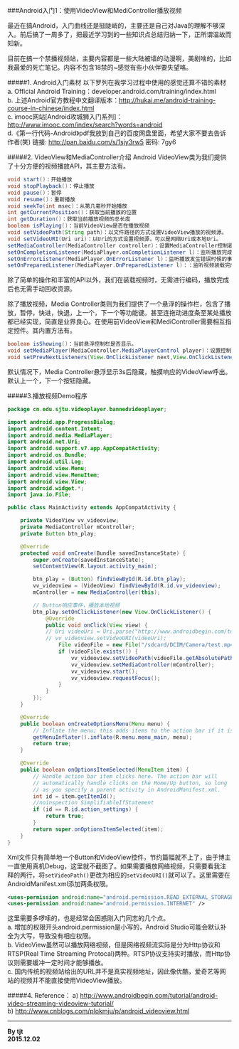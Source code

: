 ###Android入门1：使用VideoView和MediController播放视频

最近在搞Android，入门曲线还是挺陡峭的，主要还是自己对Java的理解不够深入。前后搞了一周多了，把最近学习到的一些知识点总结归纳一下，正所谓温故而知新。

目前在搞一个禁播视频站，主要内容都是一些大陆被墙的动漫啊，美剧啥的，比如我最爱的死亡笔记。内容不包含18禁的~感觉有些小伙伴要失望咯。

#####1. Android入门素材
以下罗列在我学习过程中使用的感觉还算不错的素材  
a. Official Android Training：developer.android.com/training/index.html  
b. 上述Android官方教程中文翻译版本：http://hukai.me/android-training-course-in-chinese/index.html  
c. imooc网站[Android攻城狮入门系列]：http://www.imooc.com/index/search?words=android  
d.《第一行代码-Android》pdf我放到自己的百度网盘里面，希望大家不要去告诉作者(笑)
链接: http://pan.baidu.com/s/1sjy3rw5  密码: 7gy6

#####2. VideoView和MediaController介绍
Android VideoView类为我们提供了十分方便的视频播放API，其主要方法有。

```java
void start()：开始播放
void stopPlayback()：停止播放
void pause()：暂停
void resume()：重新播放
void seekTo(int msec)：从第几毫秒开始播放
int getCurrentPosition()：获取当前播放的位置
int getDuration()：获取当前播放视频的总长度
boolean isPlaying()：当前VideoView是否在播放视频
void setVideoPath(String path)：以文件路径的方式设置VideoView播放的视频源。
void setVideoURI(Uri uri)：以Uri的方式设置视频源，可以是网络Uri或本地Uri。
setMediaController(MediaController controller)：设置MediaController控制器。
setOnCompletionListener(MediaPlayer.onCompletionListener l)：监听播放完成的事件。
setOnErrorListener(MediaPlayer.OnErrorListener l)：监听播放发生错误时候的事件。
setOnPreparedListener(MediaPlayer.OnPreparedListener l)：：监听视频装载完成的事件。
```

除了简单的操作和丰富的API以外，我们在装载视频时，无需进行编码，播放完成后也无需手动回收资源。

除了播放视频，Media Controller类则为我们提供了一个悬浮的操作栏，包含了播放，暂停，快进，快退，上一个，下一个等功能键。甚至连拖动进度条至某处播放都已经实现，简直是业界良心。在使用前VideoView和MediController需要相互指定控件。其内置方法有。

```java
boolean isShowing()：当前悬浮控制栏是否显示。
void setMediaPlayer(MediaController.MediaPlayerControl player)：设置控制的组件。
void setPrevNextListeners(View.OnClickListener next,View.OnClickListener prev)：设置上一个视频、下一个视频的切换事件。
```

默认情况下，Media Controller悬浮显示3s后隐藏，触摸响应的VideoView呼出。默认上一个，下一个按钮隐藏。

#####3.播放视频Demo程序
```java
package cn.edu.sjtu.videoplayer.bannedvideoplayer;

import android.app.ProgressDialog;
import android.content.Intent;
import android.media.MediaPlayer;
import android.net.Uri;
import android.support.v7.app.AppCompatActivity;
import android.os.Bundle;
import android.util.Log;
import android.view.Menu;
import android.view.MenuItem;
import android.view.View;
import android.widget.*;
import java.io.File;

public class MainActivity extends AppCompatActivity {

    private VideoView vv_videoview;
    private MediaController mController;
    private Button btn_play;

    @Override
    protected void onCreate(Bundle savedInstanceState) {
        super.onCreate(savedInstanceState);
        setContentView(R.layout.activity_main);

        btn_play = (Button) findViewById(R.id.btn_play);
        vv_videoview = (VideoView) findViewById(R.id.vv_videoview);
        mController = new MediaController(this);

		// Button响应事件，播放本地视频
        btn_play.setOnClickListener(new View.OnClickListener() {
            @Override
            public void onClick(View view) {
			// Uri videoUri = Uri.parse("http://www.androidbegin.com/tutorial/AndroidCommercial.3gp");
			// vv_videoview.setVideoURI(videoUri);
                File videoFile = new File("/sdcard/DCIM/Camera/test.mp4");
                if (videoFile.exists()) {
                    vv_videoview.setVideoPath(videoFile.getAbsolutePath());
                    vv_videoview.setMediaController(mController);
                    vv_videoview.start();
                    vv_videoview.requestFocus();
                }
            }
        });
    }

    @Override
    public boolean onCreateOptionsMenu(Menu menu) {
        // Inflate the menu; this adds items to the action bar if it is present.
        getMenuInflater().inflate(R.menu.menu_main, menu);
        return true;
    }

    @Override
    public boolean onOptionsItemSelected(MenuItem item) {
        // Handle action bar item clicks here. The action bar will
        // automatically handle clicks on the Home/Up button, so long
        // as you specify a parent activity in AndroidManifest.xml.
        int id = item.getItemId();
        //noinspection SimplifiableIfStatement
        if (id == R.id.action_settings) {
            return true;
        }
        return super.onOptionsItemSelected(item);
    }
}
```

Xml文件只有简单地一个Button和VideoView控件，节约篇幅就不上了，由于博主一直使用真机Debug，这里就不截图了。如果需要播放网络视频，只需要看我注释的两行，将`setVideoPath()`更改为相应的`setVideoURI()`就可以了。这里需要在AndroidManifest.xml添加两条权限。

```xml
<uses-permission android:name="android.permission.READ_EXTERNAL_STORAGE" />
<uses-permission android:name="android.permission.INTERNET" />
```

这里需要多啰嗦的，也是经常会困惑刚入门同志的几个点。  
a. 增加的权限开头android.permission是小写的，Android Studio可能会默认补全为大写，导致没有相应权限。  
b. VideoView虽然可以播放网络视频，但是网络视频流实际是分为Http协议和RTSP(Real Time Streaming Protocal)两种。RTSP协议支持实时播放，而Http协议则需要缓冲一定时间才能够播放。  
c. 国内传统的视频站给出的URL并不是真实视频地址，因此像优酷，爱奇艺等网站的视频并不能直接使用VideoView播放。  

#####4. Reference：
a) http://www.androidbegin.com/tutorial/android-video-streaming-videoview-tutorial/  
b) http://www.cnblogs.com/plokmju/p/android_videoview.html  

***
**By tjt**  
**2015.12.02**






